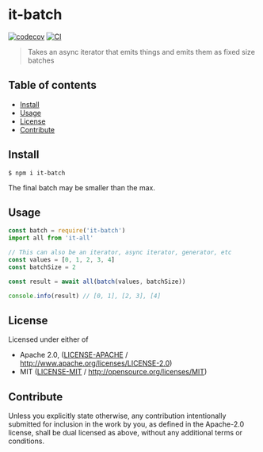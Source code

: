 # it-batch <!-- omit in toc -->

[![codecov](https://img.shields.io/codecov/c/github/achingbrain/it.svg?style=flat-square)](https://codecov.io/gh/achingbrain/it)
[![CI](https://img.shields.io/github/workflow/status/achingbrain/it/test%20&%20maybe%20release/master?style=flat-square)](https://github.com/achingbrain/it/actions/workflows/js-test-and-release.yml)

> Takes an async iterator that emits things and emits them as fixed size batches

## Table of contents <!-- omit in toc -->

- [Install](#install)
- [Usage](#usage)
- [License](#license)
- [Contribute](#contribute)

## Install

```console
$ npm i it-batch
```

The final batch may be smaller than the max.

## Usage

```javascript
const batch = require('it-batch')
import all from 'it-all'

// This can also be an iterator, async iterator, generator, etc
const values = [0, 1, 2, 3, 4]
const batchSize = 2

const result = await all(batch(values, batchSize))

console.info(result) // [0, 1], [2, 3], [4]
```

## License

Licensed under either of

- Apache 2.0, ([LICENSE-APACHE](LICENSE-APACHE) / <http://www.apache.org/licenses/LICENSE-2.0>)
- MIT ([LICENSE-MIT](LICENSE-MIT) / <http://opensource.org/licenses/MIT>)

## Contribute

Unless you explicitly state otherwise, any contribution intentionally submitted for inclusion in the work by you, as defined in the Apache-2.0 license, shall be dual licensed as above, without any additional terms or conditions.

